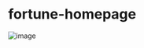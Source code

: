 # fortune-homepage
![image](https://user-images.githubusercontent.com/97908844/206923893-015497cd-cb82-4b95-bc3e-ea2712bd0046.png)
